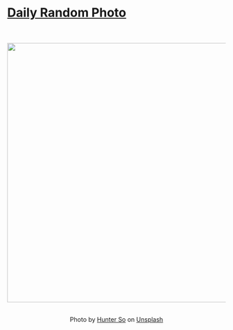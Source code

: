 # [Daily Random Photo](https://www.dailyrandomphoto.com/)

<div align="center">
  <br>
  <br>
  <a href="https://www.dailyrandomphoto.com/p/2023/2023-02-11/"><img src="https://images.unsplash.com/photo-1674797962022-b2bd017925eb?crop=entropy&cs=tinysrgb&fit=max&fm=jpg&ixid=Mnw3NzUwOHwwfDF8cmFuZG9tfHx8fHx8fHx8MTY3NjA3NTM2MQ&ixlib=rb-4.0.3&q=80&w=1080" width="600px"></a>
  <br>
  <br>
  <p class="has-text-grey">Photo by <a href="https://unsplash.com/@hunterso?utm_source=Daily%20Random%20Photo&amp;utm_medium=referral" target="_blank" rel="noopener noreferrer">Hunter So</a> on <a href="https://unsplash.com/photos/LNgR1DXUNf8?utm_source=Daily%20Random%20Photo&amp;utm_medium=referral" target="_blank" rel="noopener noreferrer">Unsplash</a></p>
</div>

